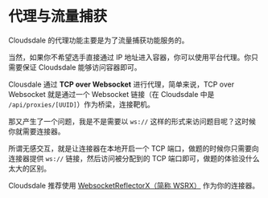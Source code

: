# 代理与流量捕获

Cloudsdale 的代理功能主要是为了流量捕获功能服务的。

当然，如果你不希望选手直接通过 IP 地址进入容器，你可以使用平台代理。你只需要保证 Cloudsdale 能够访问容器即可。

Clousdale 通过 **TCP over Websocket** 进行代理，简单来说，TCP over Websocket 就是通过一个 Websocket 链接（在 Cloudsdale 中是 `/api/proxies/[UUID]`）作为桥梁，连接靶机。

那又产生了一个问题，我是不是需要以 `ws://` 这样的形式来访问题目呢？这时候你就需要连接器。

所谓无感交互，就是让连接器在本地开启一个 TCP 端口，做题的时候你只需要向连接器提供 `ws://` 链接，然后访问被分配到的 TCP 端口即可，做题的体验没什么太大的区别。

Cloudsdale 推荐使用 [WebsocketReflectorX（简称 WSRX）](https://github.com/XDSEC/WebsocketReflectorX) 作为你的连接器。

